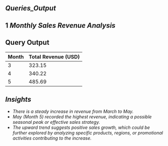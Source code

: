 ## *Queries_Output*
## 1 *Monthly Sales Revenue Analysis*

## Query Output

| Month | Total Revenue (USD) |
|-------|----------------------|
| 3     | 323.15               |
| 4     | 340.22               |
| 5     | 485.69               |

## *Insights*

- *There is a steady increase in revenue from March to May.*
- *May (Month 5) recorded the highest revenue, indicating a possible seasonal peak or effective sales strategy.*
- *The upward trend suggests positive sales growth, which could be further explored by analyzing specific products, regions, or promotional activities contributing to the increase.*
